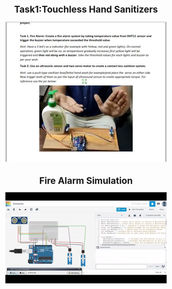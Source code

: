 <h1 align="center">Task1:Touchless Hand Sanitizers
</h1>


<p align="center"><img src="https://github.com/RIT-MESH/Electronics-and-IoT-Projects/blob/main/10Hand%20Sanitizer/Arduino%20project.JPG?raw=true"alt="Sublime's custom image"/>
</p>


<h1 align="center">Fire Alarm Simulation
</h1>


<p align="center"><img src=https://github.com/RIT-MESH/Electronics-and-IoT-Projects/blob/main/10Hand%20Sanitizer/Touchless%20Hand%20Sanitizers.gif?raw=true"alt="Sublime's custom image"/>
</p>
